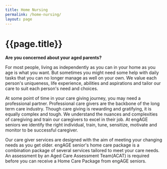 ```yaml
---
title: Home Nursing
permalink: /home-nursing/
layout: page
---
```


<h1 class="page-title">{{page.title}}</h1>


**Are you concerned about your aged parents?**

For most people, living as independently as you can in your home as you age is what you want. But sometimes you might need some help with daily tasks that you can no longer manage as well on your own. We value each person's uniqueness, life experience, abilities and aspirations and tailor our care to suit each person's need and choices.


At some point of time in your care giving journey, you may need a professional partner. Professional care givers are the backbone of the long term care industry. Though care giving is rewarding and gratifying, it is equally complex and tough. We understand the nuances and complexities of caregiving and train our caregivers to excel in their job. At engAGE seniors we identify the right individual, train, tune, sensitize, motivate and monitor to be successful caregiver.

Our care giver services are designed with the aim of meeting your changing needs as you get older. engAGE senior's home care package is a combination package of several services tailored to meet your care needs. An assessment by an Aged Care Assessment Team(ACAT) is required before you can receive a Home Care Package from engAGE seniors.
